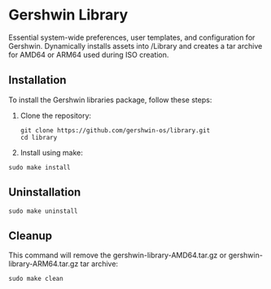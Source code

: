 # Gershwin Library

Essential system-wide preferences, user templates, and configuration for Gershwin. Dynamically installs assets into /Library and creates a tar archive for AMD64 or ARM64 used during ISO creation.

## Installation
To install the Gershwin libraries package, follow these steps:

1. Clone the repository:
   ```
   git clone https://github.com/gershwin-os/library.git
   cd library
   ```

2. Install using make:
```
sudo make install
```

## Uninstallation

```
sudo make uninstall
```

## Cleanup

This command will remove the gershwin-library-AMD64.tar.gz or gershwin-library-ARM64.tar.gz tar archive:

```
sudo make clean
```